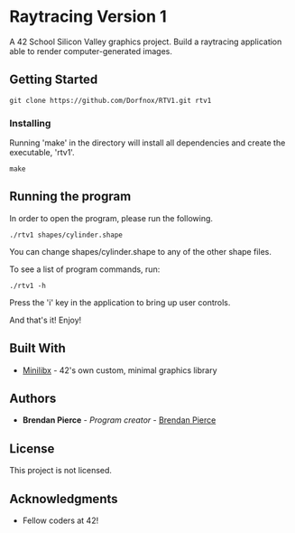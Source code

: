 # Raytracing Version 1

A 42 School Silicon Valley graphics project.
Build a raytracing application able to render computer-generated images.

## Getting Started

```
git clone https://github.com/Dorfnox/RTV1.git rtv1
```

### Installing

Running 'make' in the directory will install all dependencies and create the executable, 'rtv1'.

```
make
```

## Running the program

In order to open the program, please run the following.

```
./rtv1 shapes/cylinder.shape
```

You can change shapes/cylinder.shape to any of the other shape files.

To see a list of program commands, run:

```
./rtv1 -h
```

Press the 'i' key in the application to bring up user controls.

And that's it! Enjoy!

## Built With

* [Minilibx](https://github.com/qst0/ft_libgfx) - 42's own custom, minimal graphics library

## Authors

* **Brendan Pierce** - *Program creator* - [Brendan Pierce](https://github.com/Dorfnox/)

## License

This project is not licensed.

## Acknowledgments

* Fellow coders at 42!

